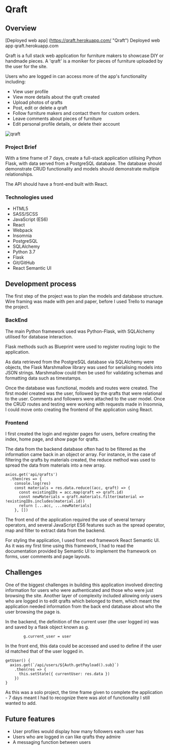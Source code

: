 # Qraft


## Overview

[Deployed web app] (https://qraft.herokuapp.com/ "Qraft") Deployed web app
qraft.herokuapp.com

Qraft is a full stack web application for furniture makers to showcase DIY or handmade pieces. A 'qraft' is a moniker for pieces of furniture uploaded by the user for the site.

Users who are logged in can access more of the app's functionality including:

   - View user profile
   - View more details about the qraft created
   - Upload photos of qrafts
   - Post, edit or delete a qraft
   - Follow furniture makers and contact them for custom orders.
   - Leave comments about pieces of furniture
   - Edit personal profile details, or delete their account

![qraft](https://user-images.githubusercontent.com/29276064/57179757-0544bd80-6e79-11e9-8dfe-3562342a703b.png)


### Project Brief
With a time frame of 7 days, create a full-stack application utilising Python Flask, with data served from a PostgreSQL database. The database should demonstrate CRUD functionality and models should demonstrate multiple relationships.

The API should have a front-end built with React.

### Technologies used
- HTML5
- SASS/SCSS
- JavaScript (ES6)
- React
- Webpack
- Insomnia
- PostgreSQL
- SQLAlchemy
- Python 3.7
- Flask
- Git/GitHub
- React Semantic UI

## Development process

The first step of the project was to plan the models and database structure.
Wire framing was made with pen and paper, before I used Trello to manage the project.

### BackEnd

The main Python framework used was Python-Flask, with SQLAlchemy utilised for database interaction.

Flask methods such as Blueprint were used to register routing logic to the application.

As data retrieved from the PostgreSQL database via SQLAlchemy were objects, the Flask Marshmallow library was used for serialising models into JSON strings. Marshmallow could then be used for validating schemas and formatting data such as timestamps.

Once the database was functional, models and routes were created. The first model created was the user, followed by the qrafts that were relational to the user. Comments and followers were attached to the user model. Once the CRUD routes and testing were working with requests made in Insomnia, I could move onto creating the frontend of the application using React.

### Frontend

I first created the login and register pages for users, before creating the index, home page, and show page for qrafts.

The data from the backend database often had to be filtered as the information came back in an object or array. For instance, in the case of filtering the qrafts by materials created, the reduce method was used to spread the data from materials into a new array.

~~~
axios.get('api/qrafts')
  .then(res => {
    console.log(res)
    const materials = res.data.reduce((acc, qraft) => {
      const existingIDs = acc.map(qraft => qraft.id)
      const newMaterials = qraft.materials.filter(material => !existingIDs.includes(material.id))
      return [...acc, ...newMaterials]
    }, [])
~~~

The front end of the application required the use of several ternary operators, and several JavaScript ES6 features such as the spread operator, map and filter to extract data from the backend.

For styling the application, I used front end framework React Semantic UI. As it was my first time using this framework, I had to read the documentation provided by Semantic UI to implement the framework on forms, user comments and page layouts.

## Challenges

One of the biggest challenges in building this application involved directing information for users who were authenticated and those who were just browsing the site. Another layer of complexity included allowing only users who are logged in to edit qrafts which belonged to them, which meant the application needed information from the back end database about who the user browsing the page is.

In the backend, the definition of the current user (the user logged in) was and saved by a flask object known as g.

```
        g.current_user = user
```

 In the front end, this data could be accessed and used to define if the user id matched that of the user logged in.

~~~
getUser() {
  axios.get(`/api/users/${Auth.getPayload().sub}`)
    .then(res => {
      this.setState({ currentUser: res.data })
    })
}
~~~

As this was a solo project, the time frame given to complete the application - 7 days meant I had to recognize there was alot of functionality I still wanted to add.

## Future features

- User profiles would display how many followers each user has
- Users who are logged in can like qrafts they admire
- A messaging function between users
